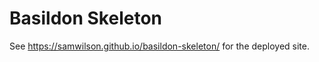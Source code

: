 Basildon Skeleton
=================

See https://samwilson.github.io/basildon-skeleton/ for the deployed site.
